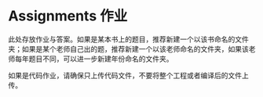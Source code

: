 # Assignments 作业

此处存放作业与答案。如果是某本书上的题目，推荐新建一个以该书命名的文件夹；如果是某个老师自己出的题，推荐新建一个以该老师命名的文件夹，如果该老师每年题目不同，可以进一步新建年份命名的文件夹。

如果是代码作业，请确保只上传代码文件，不要将整个工程或者编译后的文件上传。
